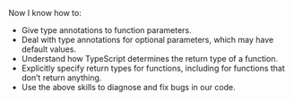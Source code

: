 Now I know how to:

-   Give type annotations to function parameters.
-   Deal with type annotations for optional parameters, which may have default values.
-   Understand how TypeScript determines the return type of a function.
-   Explicitly specify return types for functions, including for functions that don’t return anything.
-   Use the above skills to diagnose and fix bugs in our code.
